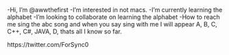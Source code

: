 -Hi, I’m @awwthefirst
-I’m interested in not macs.
-I’m currently learning the alphabet
-I’m looking to collaborate on learning the alphabet
-How to reach me sing the abc song and when you say sing with me I will appear
A, B, C, C++, C#, JAVA, D, thats all I know so far.

<!---
awwthefirst/awwthefirst is a ✨ special ✨ repository because its `README.md` (this file) appears on your GitHub profile.
You can click the Preview link to take a look at your changes.
--->

<link>https://twitter.com/ForSync0</link>
